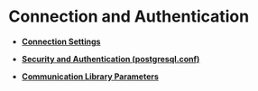 # Connection and Authentication<a name="EN-US_TOPIC_0289900244"></a>

-   **[Connection Settings](connection-settings.md)**  

-   **[Security and Authentication \(postgresql.conf\)](security-and-authentication-(postgresql-conf).md)**  

-   **[Communication Library Parameters](communication-library-parameters.md)**  


